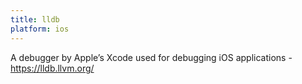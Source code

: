 ```yaml
---
title: lldb
platform: ios
---
```


A debugger by Apple’s Xcode used for debugging iOS applications - <https://lldb.llvm.org/>
